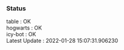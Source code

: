 ### Status


table : OK  
hogwarts : OK  
icy-bot : OK  
Latest Update : 2022-01-28 15:07:31.906230
